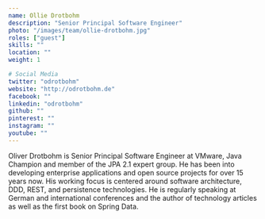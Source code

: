 ```yaml
---
name: Ollie Drotbohm
description: "Senior Principal Software Engineer"
photo: "/images/team/ollie-drotbohm.jpg"
roles: ["guest"]
skills: ""
location: ""
weight: 1

# Social Media
twitter: "odrotbohm"
website: "http://odrotbohm.de"
facebook: ""
linkedin: "odrotbohm"
github: ""
pinterest: ""
instagram: ""
youtube: ""
---
```


Oliver Drotbohm is Senior Principal Software Engineer at VMware, Java Champion and member of the JPA 2.1 expert group. He has been into developing enterprise applications and open source projects for over 15 years now. His working focus is centered around software architecture, DDD, REST, and persistence technologies. He is regularly speaking at German and international conferences and the author of technology articles as well as the first book on Spring Data.
